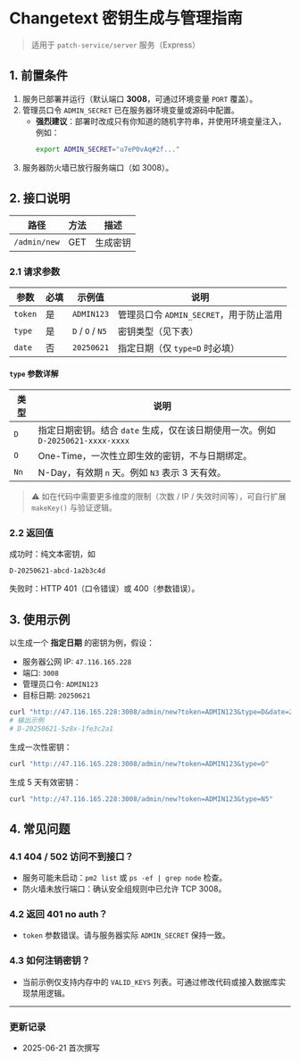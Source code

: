 # Changetext 密钥生成与管理指南

> 适用于 `patch-service/server` 服务（Express）

## 1. 前置条件

1. 服务已部署并运行（默认端口 **3008**，可通过环境变量 `PORT` 覆盖）。
2. 管理员口令 `ADMIN_SECRET` 已在服务器环境变量或源码中配置。
   * **强烈建议**：部署时改成只有你知道的随机字符串，并使用环境变量注入，例如：
     ```bash
     export ADMIN_SECRET="u7eP0vAq#2f..."
     ```
3. 服务器防火墙已放行服务端口（如 3008）。

## 2. 接口说明

| 路径 | 方法 | 描述 |
|------|------|------|
| `/admin/new` | GET | 生成密钥 |

### 2.1 请求参数

| 参数 | 必填 | 示例值 | 说明 |
|------|------|--------|------|
| `token` | 是 | `ADMIN123` | 管理员口令 `ADMIN_SECRET`，用于防止滥用 |
| `type`  | 是 | `D` / `O` / `N5` | 密钥类型（见下表） |
| `date`  | 否 | `20250621` | 指定日期（仅 `type=D` 时必填） |

#### `type` 参数详解

| 类型 | 说明 |
|------|------|
| `D`  | 指定日期密钥。结合 `date` 生成，仅在该日期使用一次。例如 `D-20250621-xxxx-xxxx` |
| `O`  | One-Time，一次性立即生效的密钥，不与日期绑定。|
| `Nn` | N-Day，有效期 `n` 天。例如 `N3` 表示 3 天有效。|

> ⚠️ 如在代码中需要更多维度的限制（次数 / IP / 失效时间等），可自行扩展 `makeKey()` 与验证逻辑。

### 2.2 返回值

成功时：纯文本密钥，如
```
D-20250621-abcd-1a2b3c4d
```
失败时：HTTP 401（口令错误）或 400（参数错误）。

## 3. 使用示例

以生成一个 **指定日期** 的密钥为例，假设：
* 服务器公网 IP: `47.116.165.228`
* 端口: `3008`
* 管理员口令: `ADMIN123`
* 目标日期: `20250621`

```bash
curl "http://47.116.165.228:3008/admin/new?token=ADMIN123&type=D&date=20250621"
# 输出示例
# D-20250621-5z8x-1fe3c2a1
```

生成一次性密钥：
```bash
curl "http://47.116.165.228:3008/admin/new?token=ADMIN123&type=O"
```

生成 5 天有效密钥：
```bash
curl "http://47.116.165.228:3008/admin/new?token=ADMIN123&type=N5"
```

## 4. 常见问题

### 4.1 404 / 502 访问不到接口？
* 服务可能未启动：`pm2 list` 或 `ps -ef | grep node` 检查。
* 防火墙未放行端口：确认安全组规则中已允许 TCP 3008。

### 4.2 返回 401 no auth？
* `token` 参数错误。请与服务器实际 `ADMIN_SECRET` 保持一致。

### 4.3 如何注销密钥？
* 当前示例仅支持内存中的 `VALID_KEYS` 列表。可通过修改代码或接入数据库实现禁用逻辑。

---

### 更新记录
* 2025-06-21  首次撰写 